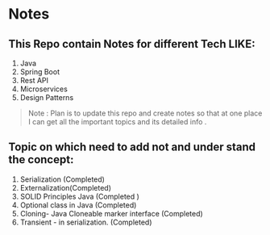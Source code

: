 # Notes

## This Repo contain Notes for different Tech LIKE:

1. Java
2. Spring Boot
3. Rest API
4. Microservices
5. Design Patterns

> Note : Plan is to update this repo and create notes so that at one place I can get all the important topics and its detailed info .

## Topic on which need to add not and under stand the concept:

1. Serialization (Completed)
2. Externalization(Completed)
3. SOLID Principles Java (Completed )
4. Optional class in Java (Completed)
5. Cloning- Java Cloneable marker interface (Completed)
6. Transient - in serialization. (Completed)
